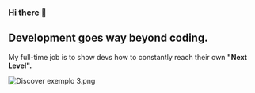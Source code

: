 ### Hi there 👋

## Development goes way beyond coding.

My full-time job is to show devs how to constantly reach their own **"Next Level".**

![Discover exemplo 3.png](https://s3-us-west-2.amazonaws.com/secure.notion-static.com/db422d81-9823-4871-92f0-74996c2fae7f/Discover_exemplo_3.png)
